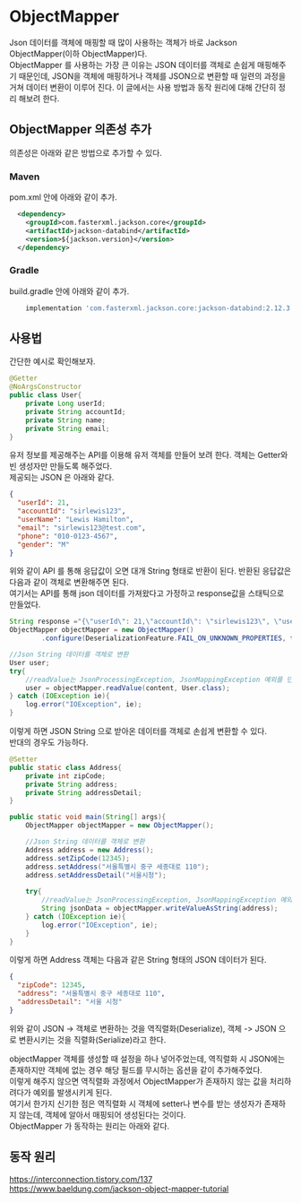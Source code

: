 # ObjectMapper

Json 데이터를 객체에 매핑할 때 많이 사용하는 객체가 바로 Jackson ObjectMapper(이하 ObjectMapper)다.  
ObjectMapper 를 사용하는 가장 큰 이유는 JSON 데이터를 객체로 손쉽게 매핑해주기 때문인데, JSON을 객체에 매핑하거나 객체를 JSON으로 변환할 때
일련의 과정을 거쳐 데이터 변환이 이루어 진다. 이 글에서는 사용 방법과 동작 원리에 대해 간단히 정리 해보려 한다.

## ObjectMapper 의존성 추가
의존성은 아래와 같은 방법으로 추가할 수 있다.

### Maven
pom.xml 안에 아래와 같이 추가.
```xml
  <dependency>
    <groupId>com.fasterxml.jackson.core</groupId>
    <artifactId>jackson-databind</artifactId>
    <version>${jackson.version}</version>
  </dependency>
```
### Gradle
build.gradle 안에 아래와 같이 추가.
```groovy
    implementation 'com.fasterxml.jackson.core:jackson-databind:2.12.3'
```

## 사용법
간단한 예시로 확인해보자.
```java
@Getter
@NoArgsConstructor
public class User{
    private Long userId;
    private String accountId;
    private String name;
    private String email;
}
```
유저 정보를 제공해주는 API를 이용해 유저 객체를 만들어 보려 한다. 객체는 Getter와 빈 생성자만 만들도록 해주었다.  
제공되는 JSON 은 아래와 같다.
```json
{
  "userId": 21,
  "accountId": "sirlewis123",
  "userName": "Lewis Hamilton",
  "email": "sirlewis123@test.com",
  "phone": "010-0123-4567",
  "gender": "M"
}

```
위와 같이 API 를 통해 응답값이 오면 대개 String 형태로 반환이 된다. 반환된 응답값은 다음과 같이 객체로 변환해주면 된다.  
여기서는 API를 통해 json 데이터를 가져왔다고 가정하고 response값을 스태틱으로 만들었다.
```java
String response ="{\"userId\": 21,\"accountId\": \"sirlewis123\", \"userName\": \"Lewis Hamilton\", \"email\": \"sirlewis123@test.com\", \"phone\": \"010-0123-4567\", \"gender\": \"M\"}";
ObjectMapper objectMapper = new ObjectMapper()
        .configure(DeserializationFeature.FAIL_ON_UNKNOWN_PROPERTIES, false); // 객체에 없는 변수 무시

//Json String 데이터를 객체로 변환
User user; 
try{
    //readValue는 JsonProcessingException, JsonMappingException 예외를 던지므로, 해당 예외의 최상위 예외인 IOException으로 잡아준다.
    user = objectMapper.readValue(content, User.class);
} catch (IOException ie){
    log.error("IOException", ie);
}
```
이렇게 하면 JSON String 으로 받아온 데이터를 객체로 손쉽게 변환할 수 있다.  
반대의 경우도 가능하다.
```java
@Setter
public static class Address{
    private int zipCode;
    private String address;
    private String addressDetail;
}

public static void main(String[] args){
    ObjectMapper objectMapper = new ObjectMapper();

    //Json String 데이터를 객체로 변환
    Address address = new Address();
    address.setZipCode(12345);
    address.setAddress("서울특별시 중구 세종대로 110");
    address.setAddressDetail("서울시청");
    
    try{
        //readValue는 JsonProcessingException, JsonMappingException 예외를 던지므로, 해당 예외의 최상위 예외인 IOException으로 잡아준다.
        String jsonData = objectMapper.writeValueAsString(address);
    } catch (IOException ie){
        log.error("IOException", ie);
    }
}

```
이렇게 하면 Address 객체는 다음과 같은 String 형태의 JSON 데이터가 된다.
```json
{
  "zipCode": 12345,
  "address": "서울특별시 중구 세종대로 110",
  "addressDetail": "서울 시청"
} 
```
위와 같이 JSON -> 객체로 변환하는 것을 역직렬화(Deserialize), 객체 -> JSON 으로 변환시키는 것을 직렬화(Serialize)라고 한다.

objectMapper 객체를 생성할 때 설정을 하나 넣어주었는데, 역직렬화 시 JSON에는 존재하지만 객체에 없는 경우 해당 필드를 무시하는 옵션을 같이 추가해주었다.  
이렇게 해주지 않으면 역직렬화 과정에서 ObjectMapper가 존재하지 않는 값을 처리하려다가 예외를 발생시키게 된다.  
여기서 한가지 신기한 점은 역직렬화 시 객체에 setter나 변수를 받는 생성자가 존재하지 않는데, 객체에 알아서 매핑되어 생성된다는 것이다.  
ObjectMapper 가 동작하는 원리는 아래와 같다.

## 동작 원리



https://interconnection.tistory.com/137  
https://www.baeldung.com/jackson-object-mapper-tutorial  